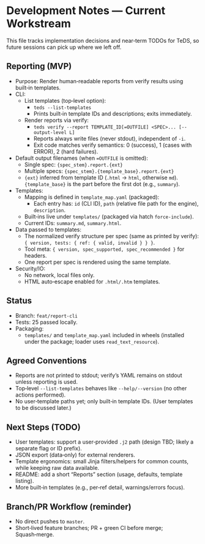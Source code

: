 # Development Notes — Current Workstream

This file tracks implementation decisions and near‑term TODOs for TeDS, so future sessions can pick up where we left off.

## Reporting (MVP)

- Purpose: Render human‑readable reports from verify results using built‑in templates.
- CLI:
  - List templates (top‑level option):
    - `teds --list-templates`
    - Prints built‑in template IDs and descriptions; exits immediately.
  - Render reports via verify:
    - `teds verify --report TEMPLATE_ID[=OUTFILE] <SPEC>... [--output-level L]`
    - Reports always write files (never stdout), independent of `-i`.
    - Exit code matches verify semantics: 0 (success), 1 (cases with ERROR), 2 (hard failures).
- Default output filenames (when `=OUTFILE` is omitted):
  - Single spec: `{spec_stem}.report.{ext}`
  - Multiple specs: `{spec_stem}.{template_base}.report.{ext}`
  - `{ext}` inferred from template ID (`.html` → `html`, otherwise `md`). `{template_base}` is the part before the first dot (e.g., `summary`).
- Templates:
  - Mapping is defined in `template_map.yaml` (packaged):
    - Each entry has: `id` (CLI ID), `path` (relative file path for the engine), `description`.
  - Built‑ins live under `templates/` (packaged via hatch `force-include`).
  - Current IDs: `summary.md`, `summary.html`.
- Data passed to templates:
  - The normalized verify structure per spec (same as printed by verify): `{ version, tests: { ref: { valid, invalid } } }`.
  - Tool meta: `{ version, spec_supported, spec_recommended }` for headers.
  - One report per spec is rendered using the same template.
- Security/IO:
  - No network, local files only.
  - HTML auto‑escape enabled for `.html/.htm` templates.

## Status

- Branch: `feat/report-cli`
- Tests: 25 passed locally.
- Packaging:
  - `templates/` and `template_map.yaml` included in wheels (installed under the package; loader uses `read_text_resource`).

## Agreed Conventions

- Reports are not printed to stdout; verify’s YAML remains on stdout unless reporting is used.
- Top‑level `--list-templates` behaves like `--help/--version` (no other actions performed).
- No user‑template paths yet; only built‑in template IDs. (User templates to be discussed later.)

## Next Steps (TODO)

- User templates: support a user‑provided `.j2` path (design TBD; likely a separate flag or ID prefix).
- JSON export (data‑only) for external renderers.
- Template ergonomics: small Jinja filters/helpers for common counts, while keeping raw data available.
- README: add a short “Reports” section (usage, defaults, template listing).
- More built‑in templates (e.g., per‑ref detail, warnings/errors focus).

## Branch/PR Workflow (reminder)

- No direct pushes to `master`.
- Short‑lived feature branches; PR + green CI before merge; Squash‑merge.

